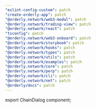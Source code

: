 ```yaml
---
"eslint-config-custom": patch
"create-orderly-app": patch
"@orderly.network/web3-modal": patch
"@orderly.network/trading-view": patch
"@orderly.network/react": patch
"tsconfig": patch
"@orderly.network/web3-onboard": patch
"@orderly.network/storybook": patch
"@orderly.network/hooks": patch
"@orderly.network/types": patch
"@orderly.network/utils": patch
"@orderly.network/examples": patch
"@orderly.network/core": patch
"@orderly.network/perp": patch
"@orderly.network/cli": patch
"@orderly.network/net": patch
"@orderly/docs": patch
---
```


export ChainDialog component;
